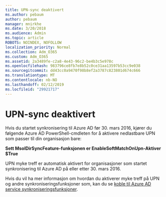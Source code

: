 ```yaml
---
title: UPN-sync deaktivert
ms.author: pebaum
author: pebaum
manager: mnirkhe
ms.date: 3/20/2018
ms.audience: Admin
ms.topic: article
ROBOTS: NOINDEX, NOFOLLOW
localization_priority: Normal
ms.collection: Adm_O365
ms.custom: Adm_O365
ms.assetid: 2a3489fe-c2a8-4e43-96c2-be4b3c5e978c
ms.openlocfilehash: 983796ce8fb7e8b52c0ce31aa13597b53cc9e038
ms.sourcegitcommit: dd43cc0a9470f98b8ef2a3787c823801d674c666
ms.translationtype: MT
ms.contentlocale: nb-NO
ms.lasthandoff: 02/12/2019
ms.locfileid: "29921717"
---
```

# <a name="upn-sync-disabled"></a>UPN-sync deaktivert

Hvis du startet synkronisering til Azure AD før 30. mars 2016, kjører du følgende Azure AD PowerShell-cmdleten for å aktivere nedlastbare UPN som passer til din organisasjon bare:
  
 **Sett MsolDirSyncFeature-funksjonen er EnableSoftMatchOnUpn-Aktiver $True**
  
UPN myke treff er automatisk aktivert for organisasjoner som startet synkronisering til Azure AD på eller etter 30. mars 2016.
  
Hvis du vil ha mer informasjon om hvordan du aktiverer myke treff på UPN og andre synkroniseringsfunksjoner som, kan du se [koble til Azure AD service synkroniseringsfunksjoner](https://docs.microsoft.com/azure/active-directory/connect/active-directory-aadconnectsyncservice-features).
  

